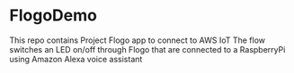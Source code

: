 # FlogoDemo

This repo contains Project Flogo app to connect to AWS IoT 
The flow switches an LED on/off through Flogo that are connected to a RaspberryPi using Amazon Alexa voice assistant
